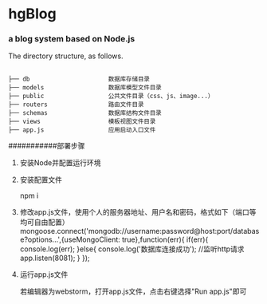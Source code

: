 
# hgBlog
### a blog system based on Node.js

The directory structure, as follows.

```directory

├── db                      数据库存储目录
├── models                  数据库模型文件目录
├── public                  公共文件目录（css、js、image...）
├── routers                 路由文件目录
├── schemas                 数据库结构文件目录
├── views                   模板视图文件目录
├── app.js                  应用启动入口文件

```


###########部署步骤

1. 安装Node并配置运行环境

2. 安装配置文件  

    npm i
3. 修改app.js文件，使用个人的服务器地址、用户名和密码，格式如下（端口等均可自由配置）
mongoose.connect('mongodb://username:password@host:port/database?options...',{useMongoClient: true},function(err){
    if(err){
        console.log(err);
    }else{
        console.log('数据库连接成功');
        //监听http请求
        app.listen(8081);
    }
});


4. 运行app.js文件

    若编辑器为webstorm，打开app.js文件，点击右键选择"Run app.js"即可

